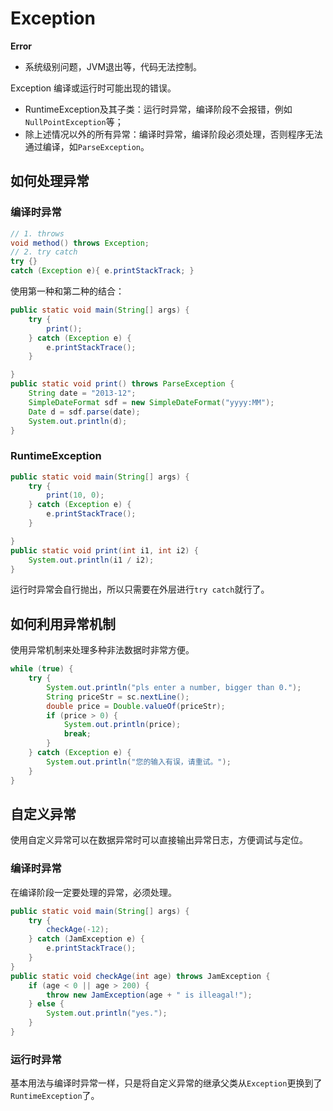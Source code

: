 # Exception

**Error**
- 系统级别问题，JVM退出等，代码无法控制。

Exception
编译或运行时可能出现的错误。

- RuntimeException及其子类：运行时异常，编译阶段不会报错，例如`NullPointException`等；
- 除上述情况以外的所有异常：编译时异常，编译阶段必须处理，否则程序无法通过编译，如`ParseException`。

## 如何处理异常

### 编译时异常

```java
// 1. throws
void method() throws Exception;
// 2. try catch
try {}
catch (Exception e){ e.printStackTrack; }
```

使用第一种和第二种的结合：
```java
public static void main(String[] args) {
    try {
        print();
    } catch (Exception e) {
        e.printStackTrace();
    }

}
public static void print() throws ParseException {
    String date = "2013-12";
    SimpleDateFormat sdf = new SimpleDateFormat("yyyy:MM");
    Date d = sdf.parse(date);
    System.out.println(d);
}
```

### RuntimeException

```java
public static void main(String[] args) {
    try {
        print(10, 0);
    } catch (Exception e) {
        e.printStackTrace();
    }

}
public static void print(int i1, int i2) {
    System.out.println(i1 / i2);
}
```

运行时异常会自行抛出，所以只需要在外层进行`try catch`就行了。

## 如何利用异常机制

使用异常机制来处理多种非法数据时非常方便。

```java
while (true) {
    try {
        System.out.println("pls enter a number, bigger than 0.");
        String priceStr = sc.nextLine();
        double price = Double.valueOf(priceStr);
        if (price > 0) {
            System.out.println(price);
            break;
        }
    } catch (Exception e) {
        System.out.println("您的输入有误，请重试。");
    }
}
```

## 自定义异常

使用自定义异常可以在数据异常时可以直接输出异常日志，方便调试与定位。

### 编译时异常

在编译阶段一定要处理的异常，必须处理。

```java
public static void main(String[] args) {
    try {
        checkAge(-12);
    } catch (JamException e) {
        e.printStackTrace();
    }
}
public static void checkAge(int age) throws JamException {
    if (age < 0 || age > 200) {
        throw new JamException(age + " is illeagal!");
    } else {
        System.out.println("yes.");
    }
}
```

### 运行时异常

基本用法与编译时异常一样，只是将自定义异常的继承父类从`Exception`更换到了`RuntimeException`了。
